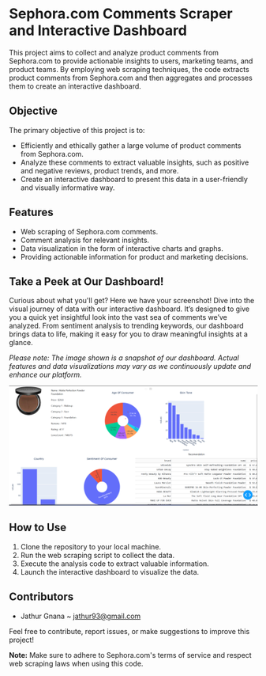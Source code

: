 # Sephora.com Comments Scraper and Interactive Dashboard

This project aims to collect and analyze product comments from Sephora.com to provide actionable insights to users, marketing teams, and product teams. By employing web scraping techniques, the code extracts product comments from Sephora.com and then aggregates and processes them to create an interactive dashboard.

## Objective

The primary objective of this project is to:

- Efficiently and ethically gather a large volume of product comments from Sephora.com.
- Analyze these comments to extract valuable insights, such as positive and negative reviews, product trends, and more.
- Create an interactive dashboard to present this data in a user-friendly and visually informative way.

## Features

- Web scraping of Sephora.com comments.
- Comment analysis for relevant insights.
- Data visualization in the form of interactive charts and graphs.
- Providing actionable information for product and marketing decisions.

## Take a Peek at Our Dashboard!

Curious about what you'll get? Here we have your screenshot! Dive into the visual journey of data with our interactive dashboard. It’s designed to give you a quick yet insightful look into the vast sea of comments we’ve analyzed. From sentiment analysis to trending keywords, our dashboard brings data to life, making it easy for you to draw meaningful insights at a glance.

<i>Please note: The image shown is a snapshot of our dashboard. Actual features and data visualizations may vary as we continuously update and enhance our platform.</i>

![Dashboard Screenshot](https://github.com/JathurshanG/SephoraReviews/blob/process/outputFiles/ScreenShot/DashboardScreenShot.png?raw=true)


## How to Use

1. Clone the repository to your local machine.
2. Run the web scraping script to collect the data.
3. Execute the analysis code to extract valuable information.
4. Launch the interactive dashboard to visualize the data.

## Contributors

- Jathur Gnana ~ <jathur93@gmail.com>

Feel free to contribute, report issues, or make suggestions to improve this project!


**Note:** Make sure to adhere to Sephora.com's terms of service and respect web scraping laws when using this code.
